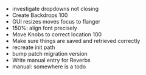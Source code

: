 - investigate dropdowns not closing
- Create Backdrops 100
- GUI resizes moves focus to flanger
- 150%: align font precisely
- Move Knobs to correct location 100
- Make sure things are saved and retrieved correctly
- recreate init path
- bump patch migration version
- Write manual entry for Reverbs
- manual: somewhere is a todo